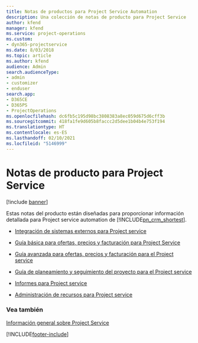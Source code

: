 ```yaml
---
title: Notas de productos para Project Service Automation
description: Una colección de notas de producto para Project Service
author: kfend
manager: kfend
ms.service: project-operations
ms.custom:
- dyn365-projectservice
ms.date: 8/03/2018
ms.topic: article
ms.author: kfend
audience: Admin
search.audienceType:
- admin
- customizer
- enduser
search.app:
- D365CE
- D365PS
- ProjectOperations
ms.openlocfilehash: dc6fb5c195d98bc3808383a8ec059d675d6cff3b
ms.sourcegitcommit: 418fa1fe9d605b8faccc2d5dee1b04b4e753f194
ms.translationtype: HT
ms.contentlocale: es-ES
ms.lasthandoff: 02/10/2021
ms.locfileid: "5146999"
---
```

# <a name="white-papers-for-project-service"></a>Notas de producto para Project Service

[!include [banner](../includes/psa-now-project-operations.md)]

Estas notas del producto están diseñadas para proporcionar información detallada para Project service automation de [!INCLUDE[pn_crm_shortest](../includes/pn-crm-shortest.md)].

-   [Integración de sistemas externos para Project service](https://go.microsoft.com/fwlink/?LinkId=825445)

-   [Guía básica para ofertas, precios y facturación para Project Service](https://go.microsoft.com/fwlink/?LinkId=825241)

-   [Guía avanzada para ofertas, precios y facturación para el Project service](https://go.microsoft.com/fwlink/?LinkId=825242)

-   [Guía de planeamiento y seguimiento del proyecto para el Project service](https://go.microsoft.com/fwlink/?LinkId=825243)

-   [Informes para Project service](https://go.microsoft.com/fwlink/?LinkId=825446)

-   [Administración de recursos para Project service](https://go.microsoft.com/fwlink/?LinkId=825244)

### <a name="see-also"></a>Vea también
 [Información general sobre Project Service](../psa/overview.md)


[!INCLUDE[footer-include](../includes/footer-banner.md)]